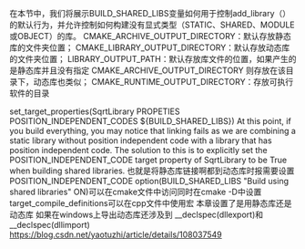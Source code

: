 在本节中，我们将展示BUILD_SHARED_LIBS变量如何用于控制add_library（）的默认行为，并允许控制如何构建没有显式类型（STATIC、SHARED、MODULE或OBJECT）的库。
CMAKE_ARCHIVE_OUTPUT_DIRECTORY：默认存放静态库的文件夹位置；
CMAKE_LIBRARY_OUTPUT_DIRECTORY：默认存放动态库的文件夹位置；
LIBRARY_OUTPUT_PATH：默认存放库文件的位置，如果产生的是静态库并且没有指定 CMAKE_ARCHIVE_OUTPUT_DIRECTORY 则存放在该目录下，动态库也类似；
CMAKE_RUNTIME_OUTPUT_DIRECTORY：存放可执行软件的目录

set_target_properties(SqrtLibrary PROPETIES POSITION_INDEPENDENT_CODES ${BUILD_SHARED_LIBS})
At this point, if you build everything, you may notice that linking fails as we are combining a static library without position independent code with a library that has position independent code. The solution to this is to explicitly set the POSITION_INDEPENDENT_CODE target property of SqrtLibrary to be True when building shared libraries.
也就是将静态库链接啊都到动态库时报需要设置POSITION_INDEPENDENT_CODE 
option(BUILD_SHARED_LIBS "Build using shared libraries" ON)可以在cmake文件中访问同时在cmake -D中设置
target_compile_definitions可以在cpp文件中使用宏
本章设置了是用静态库还是动态库 如果在windows上导出动态库还涉及到
__declspec(dllexport)和__declspec(dllimport)
https://blog.csdn.net/yaotuzhi/article/details/108037549